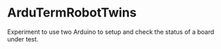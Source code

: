 # ArduTermRobotTwins
Experiment to use two Arduino to setup and check the status of a board under test.
